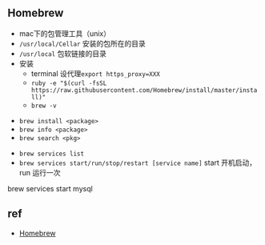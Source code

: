 
## Homebrew

+ mac下的包管理工具（unix）
+ `/usr/local/Cellar` 安装的包所在的目录
+ `/usr/local` 包软链接的目录
+ 安装
    - terminal 设代理`export https_proxy=XXX`
    - `ruby -e "$(curl -fsSL https://raw.githubusercontent.com/Homebrew/install/master/install)"`
    - `brew -v`

- `brew install <package>`
- `brew info <package>`
- `brew search <pkg>`

+ `brew services list`
+ `brew services start/run/stop/restart [service name]` start 开机启动，run 运行一次

brew services start mysql

## ref
+ [Homebrew](https://www.jianshu.com/p/934edae009e1)